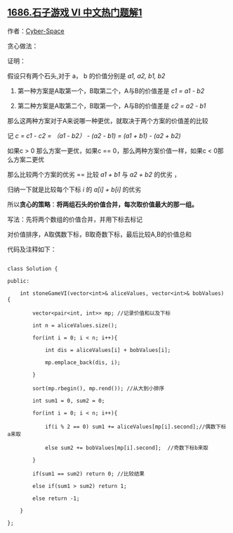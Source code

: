 ## [1686.石子游戏 VI 中文热门题解1](https://leetcode.cn/problems/stone-game-vi/solutions/100000/c-tan-xin-zheng-ming-by-spacex-1-xi8y)

作者：[Cyber-Space](https://leetcode.cn/u/Cyber-Space)


贪心做法：
证明：
假设只有两个石头,对于 a， b 的价值分别是 *a1, a2, b1, b2*
1. 第一种方案是A取第一个，B取第二个，A与B的价值差是 *c1 = a1 - b2*
2. 第二种方案是A取第二个，B取第一个，A与B的价值差是 *c2 = a2 - b1*

那么这两种方案对于A来说哪一种更优，就取决于两个方案的价值差的比较

记 *c = c1 - c2 = （a1 - b2） - (a2 - b1) = (a1 + b1) - (a2 + b2)*

如果c > 0 那么方案一更优，如果c == 0，那么两种方案价值一样，如果c < 0那么方案二更优

那么比较两个方案的优劣 == 比较 *a1 + b1* 与 *a2 + b2* 的优劣 ，
归纳一下就是比较每个下标 *i* 的 *a[i] + b[i]* 的优劣

所以**贪心的策略**：**将两组石头的价值合并，每次取价值最大的那一组。**

写法：先将两个数组的价值合并，并用下标去标记
对价值排序，A取偶数下标，B取奇数下标，最后比较A,B的价值总和
代码及注释如下：
```
class Solution {
public:
    int stoneGameVI(vector<int>& aliceValues, vector<int>& bobValues) {
		vector<pair<int, int>> mp; //记录价值和以及下标
		int n = aliceValues.size();
		for(int i = 0; i < n; i++){
			int dis = aliceValues[i] + bobValues[i];
			mp.emplace_back(dis, i);
		}
		sort(mp.rbegin(), mp.rend()); //从大到小排序
		int sum1 = 0, sum2 = 0;
		for(int i = 0; i < n; i++){
			if(i % 2 == 0) sum1 += aliceValues[mp[i].second];//偶数下标a来取
			else sum2 += bobValues[mp[i].second];  //奇数下标b来取
		}
		if(sum1 == sum2) return 0; //比较结果
		else if(sum1 > sum2) return 1;
		else return -1;
    }
};
```
